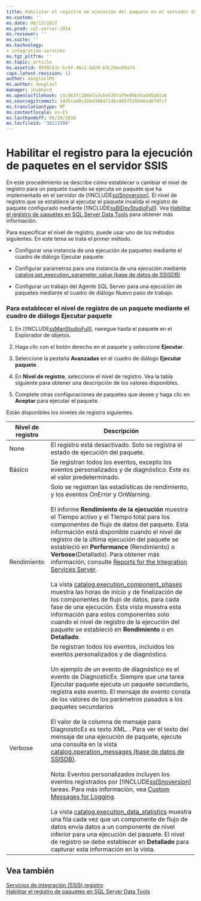 ```yaml
---
title: Habilitar el registro de ejecución del paquete en el servidor SSIS | Documentos de Microsoft
ms.custom: ''
ms.date: 06/13/2017
ms.prod: sql-server-2014
ms.reviewer: ''
ms.suite: ''
ms.technology:
- integration-services
ms.tgt_pltfrm: ''
ms.topic: article
ms.assetid: 8930c63c-bc6f-46c2-b428-b3c29ee89a7d
caps.latest.revision: 12
author: douglaslMS
ms.author: douglasl
manager: jhubbard
ms.openlocfilehash: c5c963fc18667a3cbe5397af9e09b34ad45b01a8
ms.sourcegitcommit: 5dd5cad0c1bbd308471d6c885f516948ad67dfcf
ms.translationtype: MT
ms.contentlocale: es-ES
ms.lasthandoff: 06/19/2018
ms.locfileid: "36111598"
---
```

# <a name="enable-logging-for-package-execution-on-the-ssis-server"></a>Habilitar el registro para la ejecución de paquetes en el servidor SSIS
  En este procedimiento se describe cómo establecer o cambiar el nivel de registro para un paquete cuando se ejecuta un paquete que ha implementado en el servidor de [!INCLUDE[ssISnoversion](../includes/ssisnoversion-md.md)]. El nivel de registro que se establece al ejecutar el paquete invalida el registro de paquete configurado mediante [!INCLUDE[ssBIDevStudioFull](../includes/ssbidevstudiofull-md.md)]. Vea [Habilitar el registro de paquetes en SQL Server Data Tools](../../2014/integration-services/enable-package-logging-in-sql-server-data-tools.md) para obtener más información.  
  
 Para especificar el nivel de registro, puede usar uno de los métodos siguientes. En este tema se trata el primer método.  
  
-   Configurar una instancia de una ejecución de paquetes mediante el cuadro de diálogo Ejecutar paquete  
  
-   Configurar parámetros para una instancia de una ejecución mediante [catalog.set_execution_parameter_value &#40;base de datos de SSISDB&#41;](/sql/integration-services/system-stored-procedures/catalog-set-execution-parameter-value-ssisdb-database)  
  
-   Configurar un trabajo del Agente SQL Server para una ejecución de paquetes mediante el cuadro de diálogo Nuevo paso de trabajo.  
  
### <a name="to-set-the-logging-level-for-a-package-by-using-the-execute-package-dialog-box"></a>Para establecer el nivel de registro de un paquete mediante el cuadro de diálogo Ejecutar paquete  
  
1.  En [!INCLUDE[ssManStudioFull](../includes/ssmanstudiofull-md.md)], navegue hasta el paquete en el Explorador de objetos.  
  
2.  Haga clic con el botón derecho en el paquete y seleccione **Ejecutar**.  
  
3.  Seleccione la pestaña **Avanzadas** en el cuadro de diálogo **Ejecutar paquete** .  
  
4.  En **Nivel de registro**, seleccione el nivel de registro. Vea la tabla siguiente para obtener una descripción de los valores disponibles.  
  
5.  Complete otras configuraciones de paquetes que desee y haga clic en **Aceptar** para ejecutar el paquete.  
  
 Están disponibles los niveles de registro siguientes.  
  
|Nivel de registro|Descripción|  
|-------------------|-----------------|  
|None|El registro está desactivado. Solo se registra el estado de ejecución del paquete.|  
|Básico|Se registran todos los eventos, excepto los eventos personalizados y de diagnóstico. Este es el valor predeterminado.|  
|Rendimiento|Solo se registran las estadísticas de rendimiento, y los eventos OnError y OnWarning.<br /><br /> El informe **Rendimiento de la ejecución** muestra el Tiempo activo y el TIempo total para los componentes de flujo de datos del paquete. Esta información está disponible cuando el nivel de registro de la última ejecución del paquete se estableció en **Performance** (Rendimiento) o **Verbose**(Detallado). Para obtener más información, consulte [Reports for the Integration Services Server](../../2014/integration-services/reports-for-the-integration-services-server.md).<br /><br /> La vista [catalog.execution_component_phases](/sql/integration-services/system-views/catalog-execution-component-phases) muestra las horas de inicio y de finalización de los componentes de flujo de datos, para cada fase de una ejecución. Esta vista muestra esta información para estos componentes solo cuando el nivel de registro de la ejecución del paquete se estableció en **Rendimiento** o en **Detallado**.|  
|Verbose|Se registran todos los eventos, incluidos los eventos personalizados y de diagnóstico.<br /><br /> Un ejemplo de un evento de diagnóstico es el evento de DiagnosticEx. Siempre que una tarea Ejecutar paquete ejecuta un paquete secundario, registra este evento. El mensaje de evento consta de los valores de los parámetros pasados a los paquetes secundarios<br /><br /> El valor de la columna de mensaje para DiagnosticEx es texto XML. . Para ver el texto del mensaje de una ejecución de paquete, ejecute una consulta en la vista [catalog.operation_messages &#40;base de datos de SSISDB&#41;](/sql/integration-services/system-views/catalog-operation-messages-ssisdb-database).<br /><br /> Nota: Eventos personalizados incluyen los eventos registrados por [!INCLUDE[ssISnoversion](../includes/ssisnoversion-md.md)] tareas. Para más información, vea [Custom Messages for Logging](../../2014/integration-services/custom-messages-for-logging.md).<br /><br /> La vista [catalog.execution_data_statistics](../relational-databases/statistics/statistics.md) muestra una fila cada vez que un componente de flujo de datos envía datos a un componente de nivel inferior para una ejecución del paquete. El nivel de registro se debe establecer en **Detallado** para capturar esta información en la vista.|  
  
## <a name="see-also"></a>Vea también  
 [Servicios de integración &#40;SSIS&#41; registro](performance/integration-services-ssis-logging.md)   
 [Habilitar el registro de paquetes en SQL Server Data Tools](../../2014/integration-services/enable-package-logging-in-sql-server-data-tools.md)  
  
  
